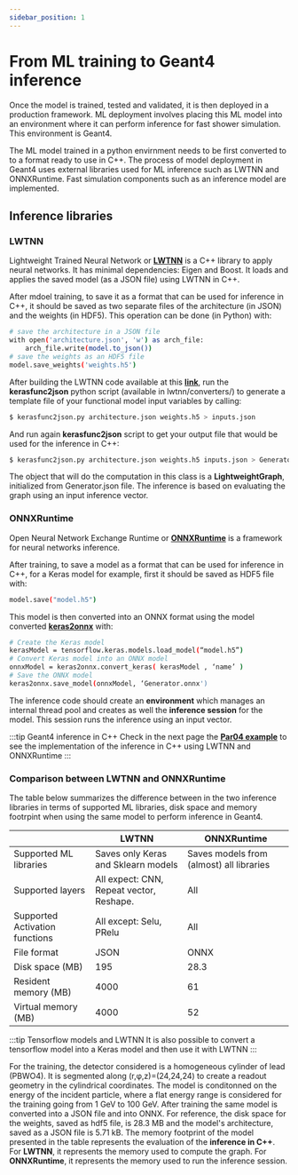 ```yaml
---
sidebar_position: 1
---
```


# From ML training to Geant4 inference

Once the model is trained, tested and validated, it is then deployed in a production framework. ML deployment involves placing this ML model into an environment where it can perform inference for fast shower simulation. This environment is Geant4. 

The ML model trained in a python envirnment needs to be first converted to to a format ready to use in C++. The process of model deployment in Geant4 uses external libraries used for ML inference such as LWTNN and ONNXRuntime. Fast simulation components such as an inference model are implemented. 

## Inference libraries 

### LWTNN

Lightweight Trained Neural Network or **[LWTNN](https://github.com/lwtnn/lwtnn)** is a C++ library to apply neural networks. It has minimal dependencies: Eigen and Boost. It loads and applies the saved model (as a JSON file) using LWTNN in C++. 

After mdoel training, to save it as a format that can be used for inference in C++, it should be saved as two separate files of the architecture (in JSON) and the weights (in HDF5). This operation can be done (in Python) with:

```bash
# save the architecture in a JSON file
with open('architecture.json', 'w') as arch_file:
    arch_file.write(model.to_json())
# save the weights as an HDF5 file
model.save_weights('weights.h5')
```

After building the LWTNN code available at this **[link](https://github.com/lwtnn/lwtnn)**, run the **kerasfunc2json** python script (available in lwtnn/converters/) to generate a template file of your functional model input variables by calling:

```bash
$ kerasfunc2json.py architecture.json weights.h5 > inputs.json
```

And run again **kerasfunc2json** script to get your output file that would be used for the inference in C++:

```bash
$ kerasfunc2json.py architecture.json weights.h5 inputs.json > Generator.json
```

The object that will do the computation in this class is a **LightweightGraph**, initialized from Generator.json file. The inference is based on evaluating the graph using an input inference vector.

### ONNXRuntime

Open Neural Network Exchange Runtime or **[ONNXRuntime](https://github.com/microsoft/onnxruntime)** is a framework for neural networks inference.

After training, to save a model as a format that can be used for inference in C++, for a Keras model for example, first it should be saved as HDF5 file with:

```bash
model.save("model.h5")
```

This model is then converted into an ONNX format using the model converted **[keras2onnx](https://github.com/onnx/keras-onnx)** with: 

```bash
# Create the Keras model
kerasModel = tensorflow.keras.models.load_model(“model.h5”)
# Convert Keras model into an ONNX model
onnxModel = keras2onnx.convert_keras( kerasModel , ‘name’ )
# Save the ONNX model
keras2onnx.save_model(onnxModel, ‘Generator.onnx')
```

The inference code should create an **environment** which manages an internal thread pool and creates as well the **inference session** for the model. This session runs the inference using an input vector.

:::tip Geant4 inference in C++
Check in the next page the **[Par04 example](/docs/G4_Inference/G4_examples)** to see the implementation of the inference in C++ using LWTNN and ONNXRuntime
:::

### Comparison between LWTNN and ONNXRuntime

The table below summarizes the difference between in the two inference libraries in terms of supported ML libraries, disk space and memory footrpint when using the same model to perform inference in Geant4. 


|   |  LWTNN |  ONNXRuntime |  
|---|---|---|
| Supported ML libraries    | Saves only Keras and Sklearn models   |  Saves models from (almost) all libraries  | 
| Supported layers   | All expect:  CNN, Repeat vector, Reshape.  | All  |   
| Supported Activation functions  | All except: Selu, PRelu  | All  |   
| File format  |  JSON | ONNX  |   
| Disk space (MB) | 195  | 28.3  |   
| Resident memory (MB)  | 4000  |  61  |   
| Virtual memory (MB) | 4000  |  52 |   
 

:::tip Tensorflow models and LWTNN
It is also possible to convert a tensorflow model into a Keras model and then use it with LWTNN
:::

For the training, the detector considered is a homogeneous cylinder of lead (PBWO4). It is segmented along (r,&phi;,z)=(24,24,24) to create a readout geometry in the cylindrical coordinates. The model is conditonned on the energy of the incident particle, where a flat energy range is considered for the training going from 1 GeV to 100 GeV. After training the same model is converted into a JSON file and into ONNX. For reference, the disk space for the weights, saved as hdf5 file, is 28.3 MB and the model's architecture, saved as a JSON file is 5.71 kB. The memory footprint of the model presented in the table represents the evaluation of the **inference in C++**. For **LWTNN**, it represents the memory used to compute the graph. For **ONNXRuntime**, it represents the memory used to run the inference session.






 
